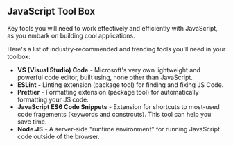 ## JavaScript Tool Box
Key tools you will need to work effectively and efficiently with JavaScript, as you embark on building cool applications.

Here's a list of industry-recommended and trending tools you'll need in your toolbox:
* **VS (Visual Studio) Code** - Microsoft's very own lightweight and powerful code editor, built using, none other than JavaScript.
* **ESLint** - Linting extension (package tool) for finding and fixing JS Code.
* **Prettier** - Formatting extension (package tool) for automatically formatting your JS code.
* **JavaScript ES6 Code Snippets** - Extension for shortcuts to most-used code fragements (keywords and constrcuts). This tool can help you save time.
* **Node.JS** - A server-side "runtime environment" for running JavaScript code outside of the browser.

